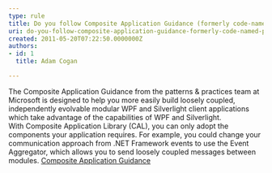 ```yaml
---
type: rule
title: Do you follow Composite Application Guidance (formerly code-named "Prism") in your Silverlight (and WPF) Projects?
uri: do-you-follow-composite-application-guidance-formerly-code-named-prism-in-your-silverlight-and-wpf-projects
created: 2011-05-20T07:22:50.0000000Z
authors:
- id: 1
  title: Adam Cogan

---
```


 The Composite Application Guidance from the patterns & practices team at Microsoft is designed to help you more easily build loosely coupled, independently evolvable modular WPF and Silverlight client applications which take advantage of the capabilities of WPF and Silverlight. <br>   With Composite Application Library (CAL), you can only adopt the components your application requires. For example, you could change your communication approach from .NET Framework events to use the Event Aggregator, which allows you to send loosely coupled messages between modules. 
[Composite Application Guidance](http&#58;//msdn.microsoft.com/en-us/library/cc707819.aspx)
